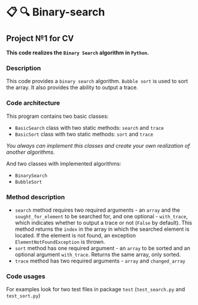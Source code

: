 # :clipboard: :mag: Binary-search
## Project №1 for CV
**This code realizes the `Binary Search` algorithm in `Python`.**
### Description
This code provides a `binary search` algorithm. `Bubble sort` is used to sort the array. It also provides the ability to output a trace.
### Code architecture
This program contains two basic classes:
* `BasicSearch` class with two static methods: `search` and `trace`
* `BasicSort` class with two static methods: `sort` and `trace`

*You always can implement this classes and create your own realization of another algorithms.*

And two classes with implemented algorithms:
* `BinarySearch`
* `BubbleSort`
### Method description
* `search` method requires two required arguments - an `array` and the `sought_for_element` to be searched for, and one optional - `with_trace`, which indicates whether to output a trace or not (`False` by default). This method returns the `index` in the array in which the searched element is located. If the element is not found, an exception `ElementNotFoundException` is thrown.
* `sort` method has one required argument - an `array` to be sorted and an optional argument `with_trace`. Returns the same array, only sorted.
* `trace` method has two required arguments - `array` and `changed_array`
### Code usages
For examples look for two test files in package `test` (`test_search.py` and `test_sort.py`)

 
